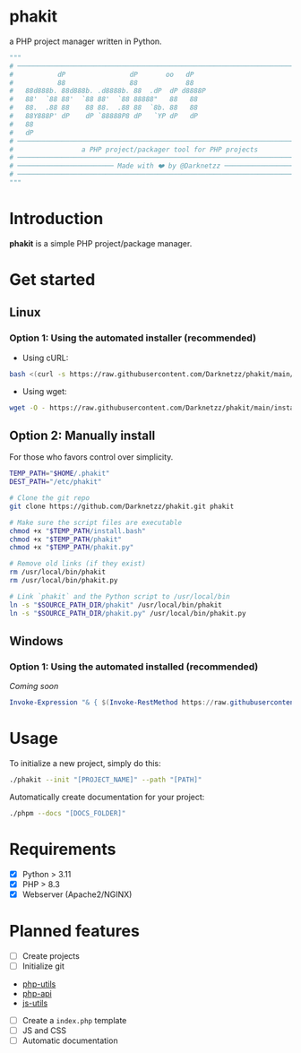 # phakit
a PHP project manager written in Python.

```python
"""
# ──────────────────────────────────────────────────────────────────────────────#
#           dP                dP       oo   dP                                  #
#           88                88            88                                  #
#   88d888b. 88d888b. .d8888b. 88  .dP  dP d8888P                               #
#   88'  `88 88'  `88 88'  `88 88888"   88   88                                 #
#   88.  .88 88    88 88.  .88 88  `8b. 88   88                                 #
#   88Y888P' dP    dP `88888P8 dP   `YP dP   dP                                 #
#   88                                                                          #
#   dP                                                                          #
# ───────────────────────────────────────────────────────────────────────────── #
#                 a PHP project/packager tool for PHP projects                  #
# ───────────────────────────────────────────────────────────────────────────── #
# ──────────────────────── Made with ❤️ by @Darknetzz ──────────────────────── #
# ───────────────────────────────────────────────────────────────────────────── #
"""
```

# Introduction
**phakit** is a simple PHP project/package manager.

# Get started

## Linux

### Option 1: Using the automated installer (recommended)

* Using cURL:
```bash
bash <(curl -s https://raw.githubusercontent.com/Darknetzz/phakit/main/install.bash)
```

* Using wget:
```bash
wget -O - https://raw.githubusercontent.com/Darknetzz/phakit/main/install.bash | sudo bash # -s -- --remote
```

## Option 2: Manually install
For those who favors control over simplicity.
```bash
TEMP_PATH="$HOME/.phakit"
DEST_PATH="/etc/phakit"

# Clone the git repo
git clone https://github.com/Darknetzz/phakit.git phakit

# Make sure the script files are executable
chmod +x "$TEMP_PATH/install.bash"
chmod +x "$TEMP_PATH/phakit"
chmod +x "$TEMP_PATH/phakit.py"

# Remove old links (if they exist)
rm /usr/local/bin/phakit
rm /usr/local/bin/phakit.py

# Link `phakit` and the Python script to /usr/local/bin
ln -s "$SOURCE_PATH_DIR/phakit" /usr/local/bin/phakit
ln -s "$SOURCE_PATH_DIR/phakit.py" /usr/local/bin/phakit.py
```
## Windows

### Option 1: Using the automated installed (recommended)

*Coming soon*
```powershell
Invoke-Expression "& { $(Invoke-RestMethod https://raw.githubusercontent.com/Darknetzz/phakit/main/install.ps1) }"
```

# Usage

To initialize a new project, simply do this:
```bash
./phakit --init "[PROJECT_NAME]" --path "[PATH]"
```

Automatically create documentation for your project:
```bash
./phpm --docs "[DOCS_FOLDER]"
```

# Requirements
- [x] Python > 3.11
- [x] PHP > 8.3
- [x] Webserver (Apache2/NGINX)

# Planned features
- [ ] Create projects
- [ ] Initialize git
- [php-utils](https://github.com/Darknetzz/php-utils)
- [php-api](https://github.com/Darknetzz/php-api)
- [js-utils](https://github.com/Darknetzz/js-utils)
- [ ] Create a `index.php` template
- [ ] JS and CSS
- [ ] Automatic documentation
